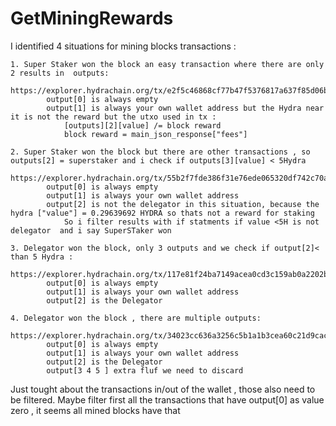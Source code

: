 # GetMiningRewards

I identified 4 situations for mining blocks transactions  :
    
	1. Super Staker won the block an easy transaction where there are only 2 results in  outputs:
           https://explorer.hydrachain.org/tx/e2f5c46868cf77b47f5376817a637f85d06baa697f49c8b2f4131be6dc590c4e
            output[0] is always empty 
            output[1] is always your own wallet address but the Hydra near it is not the reward but the utxo used in tx : 
                [outputs][2][value] /= block reward
                block reward = main_json_response["fees"]

    2. Super Staker won the block but there are other transactions , so outputs[2] = superstaker and i check if outputs[3][value] < 5Hydra
        https://explorer.hydrachain.org/tx/55b2f7fde386f31e76ede065320df742c70ae92f7a09d1e78d79f8a384fda3f1
            output[0] is always empty
            output[1] is always your own wallet address
            output[2] is not the delegator in this situation, because the hydra ["value"] = 0.29639692 HYDRA so thats not a reward for staking
                So i filter results with if statments if value <5H is not delegator  and i say SuperSTaker won 

    3. Delegator won the block, only 3 outputs and we check if output[2]< than 5 Hydra :
        https://explorer.hydrachain.org/tx/117e81f24ba7149acea0cd3c159ab0a2202bb0a2d8176c77f81216d0ec17761f
            output[0] is always empty
            output[1] is always your own wallet address
            output[2] is the Delegator
            
    4. Delegator won the block , there are multiple outputs:
              https://explorer.hydrachain.org/tx/34023cc636a3256c5b1a1b3cea60c21d9cac49457c70a559f67116bcc3f14ccf
            output[0] is always empty
            output[1] is always your own wallet address
            output[2] is the Delegator
            output[3 4 5 ] extra fluf we need to discard
	    
Just tought about the transactions in/out of the wallet , those also need to be filtered. Maybe filter first all the transactions that have output[0] as value zero , it seems all mined blocks have that 
